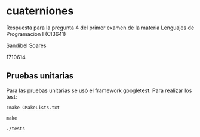 # cuaterniones

Respuesta para la pregunta 4 del primer examen de la materia Lenguajes de Programación I (CI3641)

Sandibel Soares

1710614

## Pruebas unitarias

Para las pruebas unitarias se usó el framework googletest. Para realizar los test:

```
cmake CMakeLists.txt
```

```
make
```

```
./tests
```



